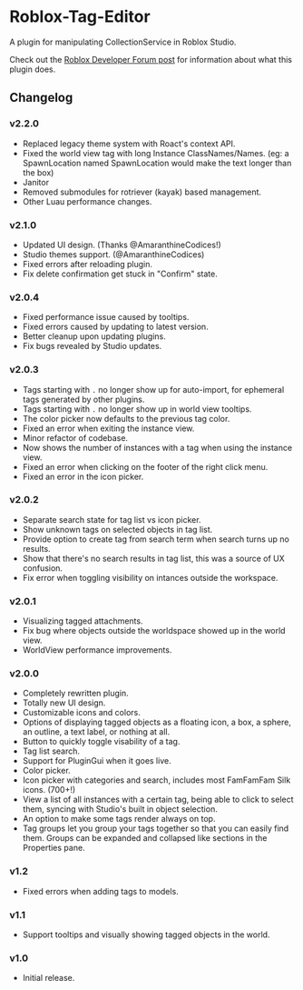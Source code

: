 # Roblox-Tag-Editor
A plugin for manipulating CollectionService in Roblox Studio.

Check out the [Roblox Developer Forum post](https://devforum.roblox.com/t/tag-editor-plugin/101465) for information about what this plugin does.

## Changelog

### **v2.2.0**

- Replaced legacy theme system with Roact's context API.
- Fixed the world view tag with long Instance ClassNames/Names. (eg: a SpawnLocation named SpawnLocation would make the text longer than the box)
- Janitor
- Removed submodules for rotriever (kayak) based management.
- Other Luau performance changes.

### v2.1.0

- Updated UI design. (Thanks @AmaranthineCodices!)
- Studio themes support. (@AmaranthineCodices)
- Fixed errors after reloading plugin.
- Fix delete confirmation get stuck in "Confirm" state.

### v2.0.4

- Fixed performance issue caused by tooltips.
- Fixed errors caused by updating to latest version.
- Better cleanup upon updating plugins.
- Fix bugs revealed by Studio updates.

### v2.0.3

- Tags starting with `.` no longer show up for auto-import, for ephemeral tags generated by other plugins.
- Tags starting with `.` no longer show up in world view tooltips.
- The color picker now defaults to the previous tag color.
- Fixed an error when exiting the instance view.
- Minor refactor of codebase.
- Now shows the number of instances with a tag when using the instance view.
- Fixed an error when clicking on the footer of the right click menu.
- Fixed an error in the icon picker.

### v2.0.2

- Separate search state for tag list vs icon picker.
- Show unknown tags on selected objects in tag list.
- Provide option to create tag from search term when search turns up no results.
- Show that there's no search results in tag list, this was a source of UX confusion.
- Fix error when toggling visibility on intances outside the workspace.

### v2.0.1

- Visualizing tagged attachments.
- Fix bug where objects outside the worldspace showed up in the world view.
- WorldView performance improvements.

### **v2.0.0**

- Completely rewritten plugin.
- Totally new UI design.
- Customizable icons and colors.
- Options of displaying tagged objects as a floating icon, a box, a sphere, an outline, a text label, or nothing at all.
- Button to quickly toggle visability of a tag.
- Tag list search.
- Support for PluginGui when it goes live.
- Color picker.
- Icon picker with categories and search, includes most FamFamFam Silk icons. (700+!)
- View a list of all instances with a certain tag, being able to click to select them, syncing with Studio's built in object selection.
- An option to make some tags render always on top.
- Tag groups let you group your tags together so that you can easily find them. Groups can be expanded and collapsed like sections in the Properties pane.

### v1.2
- Fixed errors when adding tags to models.
### v1.1
- Support tooltips and visually showing tagged objects in the world.
### v1.0
- Initial release.
